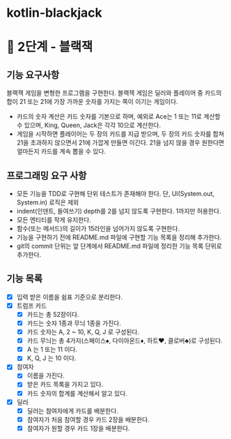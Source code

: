 # kotlin-blackjack

# 🚀 2단계 - 블랙잭

## 기능 요구사항

블랙잭 게임을 변형한 프로그램을 구현한다. 블랙잭 게임은 딜러와 플레이어 중 카드의 합이 21 또는 21에 가장 가까운 숫자를 가지는 쪽이 이기는 게임이다.

- 카드의 숫자 계산은 카드 숫자를 기본으로 하며, 예외로 Ace는 1 또는 11로 계산할 수 있으며, King, Queen, Jack은 각각 10으로 계산한다.
- 게임을 시작하면 플레이어는 두 장의 카드를 지급 받으며, 두 장의 카드 숫자를 합쳐 21을 초과하지 않으면서 21에 가깝게 만들면 이긴다. 21을 넘지 않을 경우 원한다면 얼마든지 카드를 계속 뽑을 수 있다.

## 프로그래밍 요구 사항

- 모든 기능을 TDD로 구현해 단위 테스트가 존재해야 한다. 단, UI(System.out, System.in) 로직은 제외
- indent(인덴트, 들여쓰기) depth를 2를 넘지 않도록 구현한다. 1까지만 허용한다.
- 모든 엔티티를 작게 유지한다.
- 함수(또는 메서드)의 길이가 15라인을 넘어가지 않도록 구현한다.
- 기능을 구현하기 전에 README.md 파일에 구현할 기능 목록을 정리해 추가한다.
- git의 commit 단위는 앞 단계에서 README.md 파일에 정리한 기능 목록 단위로 추가한다.

## 기능 목록

- [x] 입력 받은 이름을 쉼표 기준으로 분리한다.
- [x] 트럼프 카드
    - [x] 카드는 총 52장이다.
    - [x] 카드는 숫자 1종과 무늬 1종을 가진다.
    - [x] 카드 숫자는 A, 2 ~ 10, K, Q, J 로 구성된다.
    - [x] 카드 무늬는 총 4가지(스페이스♠, 다이아몬드♦, 하트♥, 클로버♣)로 구성된다.
    - [x] A 는 1 또는 11 이다.
    - [x] K, Q, J 는 10 이다.
- [x] 참여자
    - [x] 이름을 가진다.
    - [x] 받은 카드 목록을 가지고 있다.
    - [x] 카드 숫자의 합계를 계산해서 알고 있다.
- [x] 딜러
    - [x] 딜러는 참여자에게 카드를 배분한다.
    - [x] 참여자가 처음 참여할 경우 카드 2장을 배분한다.
    - [x] 참여자가 원할 경우 카드 1장을 배분한다.
